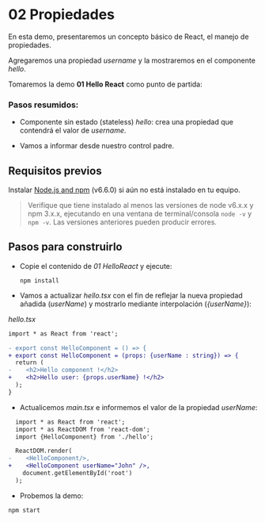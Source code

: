 # 02 Propiedades

En esta demo, presentaremos un concepto básico de React, el manejo de propiedades.

Agregaremos una propiedad _username_ y la mostraremos en el componente _hello_.

Tomaremos la demo **01 Hello React** como punto de partida:

### Pasos resumidos:

- Componente sin estado (stateless) _hello_: crea una propiedad que contendrá el valor de _username_.

- Vamos a informar desde nuestro control padre.

## Requisitos previos

Instalar [Node.js and npm](https://nodejs.org/en/) (v6.6.0) si aún no está instalado en tu equipo.

> Verifique que tiene instalado al menos las versiones de node v6.x.x y npm 3.x.x, ejecutando en una ventana de terminal/consola `node -v` y `npm -v`. Las versiones anteriores pueden producir errores.

## Pasos para construirlo

- Copie el contenido de _01 HelloReact_ y ejecute:

  ```
  npm install
  ```

- Vamos a actualizar _hello.tsx_ con el fin de reflejar la nueva propiedad añadida (_userName_) y mostrarlo mediante interpolación (_{userName}_):

_hello.tsx_

```diff
import * as React from 'react';

- export const HelloComponent = () => {
+ export const HelloComponent = (props: {userName : string}) => {
  return (
-    <h2>Hello component !</h2>
+    <h2>Hello user: {props.userName} !</h2>
  );
}
```

- Actualicemos _main.tsx_ e informemos el valor de la propiedad _userName_:

```diff
  import * as React from 'react';
  import * as ReactDOM from 'react-dom';
  import {HelloComponent} from './hello';

  ReactDOM.render(
-    <HelloComponent/>,
+    <HelloComponent userName="John" />,
    document.getElementById('root')
  );
```

- Probemos la demo:

```cmd
npm start
```
